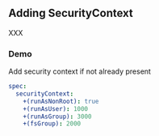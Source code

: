 ## Adding SecurityContext

<i class="fa-duotone fa-shield-check fa-4x"></i> <!-- .element: style="float: right;" -->

XXX

### Demo [<i class="fa fa-comment-code"></i>](https://github.com/nicholasdille/container-slides/blob/master/120_kubernetes/kyverno/mutation_securitycontext.demo "mutation_securitycontext.demo")

Add security context if not already present

```yaml
spec:
  securityContext:
    +(runAsNonRoot): true
    +(runAsUser): 1000
    +(runAsGroup): 3000
    +(fsGroup): 2000
```